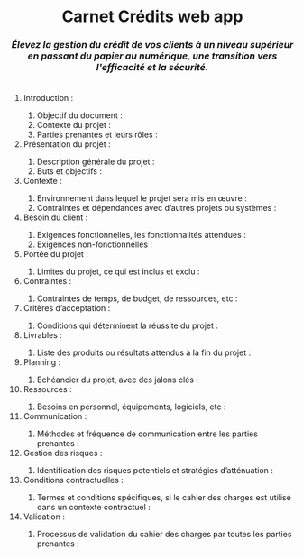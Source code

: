 <p align="center">
  <h1 align="center">Carnet Crédits web app</h1>

  <h3 align="center" style="font-style: italic;">
    Élevez la gestion du crédit de vos clients à un niveau supérieur en passant du papier au numérique, une transition vers l'efficacité et la sécurité.
    <br/>
    <br/>
  </h3>
</p>

<ol>
  <li>Introduction :</li>
  <ol>
    <li>
      Objectif du document :
    </li>
    <li>
      Contexte du projet :
    </li>
    <li>
      Parties prenantes et leurs rôles :
    </li>
  </ol>
  <li>Présentation du projet :</li>

  <ol>
    <li>
      Description générale du projet :
    </li>
    <li>
      Buts et objectifs :
    </li>
  </ol>

  <li>Contexte :</li>
  <ol>
    <li>
      Environnement dans lequel le projet sera mis en œuvre :
    </li>
    <li>
      Contraintes et dépendances avec d’autres projets ou systèmes :
    </li>
  </ol>
  
  <li>Besoin du client :</li>
  <ol>
    <li>
      Exigences fonctionnelles, les fonctionnalités attendues :
    </li>
    <li>
      Exigences non-fonctionnelles :
    </li>
  </ol>

  <li>Portée du projet :</li>
  <ol>
    <li>
      Limites du projet, ce qui est inclus et exclu :
    </li>
  </ol>

  <li>Contraintes :</li>
  <ol>
    <li>
      Contraintes de temps, de budget, de ressources, etc :
    </li>
  </ol>

  <li>Critères d’acceptation  :</li>
  <ol>
    <li>
      Conditions qui déterminent la réussite du projet :
    </li>
  </ol>

  <li>Livrables :</li>
  <ol>
    <li>
      Liste des produits ou résultats attendus à la fin du projet :
    </li>
  </ol>

  <li>Planning :</li>
  <ol>
    <li>
      Echéancier du projet, avec des jalons clés :
    </li>
  </ol>

  <li>Ressources :</li>
  <ol>
    <li>
      Besoins en personnel, équipements, logiciels, etc :
    </li>
  </ol>

  <li>Communication :</li>
  <ol>
    <li>
      Méthodes et fréquence de communication entre les parties prenantes :
    </li>
  </ol>

  <li>Gestion des risques :</li>
  <ol>
    <li>
      Identification des risques potentiels et stratégies d’atténuation :
    </li>
  </ol>

  <li>Conditions contractuelles :</li>
  <ol>
    <li>
       Termes et conditions spécifiques, si le cahier des charges est utilisé dans un 
contexte contractuel :
    </li>
  </ol>

  <li>Validation :</li>
  <ol>
    <li>
      Processus de validation du cahier des charges par toutes les parties prenantes :
    </li>
  </ol>
</ol>
